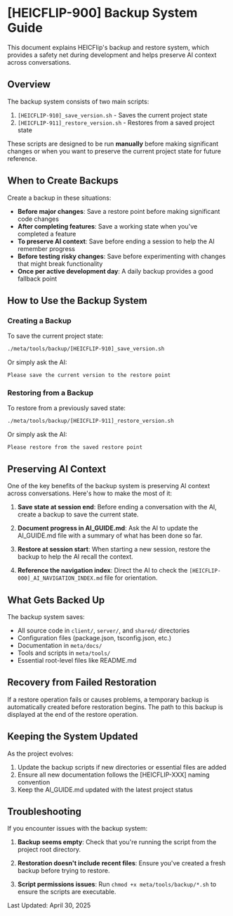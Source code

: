 # [HEICFLIP-900] Backup System Guide

This document explains HEICFlip's backup and restore system, which provides a safety net during development and helps preserve AI context across conversations.

## Overview

The backup system consists of two main scripts:

1. `[HEICFLIP-910]_save_version.sh` - Saves the current project state
2. `[HEICFLIP-911]_restore_version.sh` - Restores from a saved project state

These scripts are designed to be run **manually** before making significant changes or when you want to preserve the current project state for future reference.

## When to Create Backups

Create a backup in these situations:

- **Before major changes**: Save a restore point before making significant code changes
- **After completing features**: Save a working state when you've completed a feature
- **To preserve AI context**: Save before ending a session to help the AI remember progress
- **Before testing risky changes**: Save before experimenting with changes that might break functionality
- **Once per active development day**: A daily backup provides a good fallback point

## How to Use the Backup System

### Creating a Backup

To save the current project state:

```bash
./meta/tools/backup/[HEICFLIP-910]_save_version.sh
```

Or simply ask the AI:

```
Please save the current version to the restore point
```

### Restoring from a Backup

To restore from a previously saved state:

```bash
./meta/tools/backup/[HEICFLIP-911]_restore_version.sh
```

Or simply ask the AI:

```
Please restore from the saved restore point
```

## Preserving AI Context

One of the key benefits of the backup system is preserving AI context across conversations. Here's how to make the most of it:

1. **Save state at session end**:
   Before ending a conversation with the AI, create a backup to save the current state.

2. **Document progress in AI_GUIDE.md**:
   Ask the AI to update the AI_GUIDE.md file with a summary of what has been done so far.

3. **Restore at session start**:
   When starting a new session, restore the backup to help the AI recall the context.

4. **Reference the navigation index**:
   Direct the AI to check the `[HEICFLIP-000]_AI_NAVIGATION_INDEX.md` file for orientation.

## What Gets Backed Up

The backup system saves:

- All source code in `client/`, `server/`, and `shared/` directories
- Configuration files (package.json, tsconfig.json, etc.)
- Documentation in `meta/docs/`
- Tools and scripts in `meta/tools/`
- Essential root-level files like README.md

## Recovery from Failed Restoration

If a restore operation fails or causes problems, a temporary backup is automatically created before restoration begins. The path to this backup is displayed at the end of the restore operation.

## Keeping the System Updated

As the project evolves:

1. Update the backup scripts if new directories or essential files are added
2. Ensure all new documentation follows the [HEICFLIP-XXX] naming convention
3. Keep the AI_GUIDE.md updated with the latest project status

## Troubleshooting

If you encounter issues with the backup system:

1. **Backup seems empty**:
   Check that you're running the script from the project root directory.

2. **Restoration doesn't include recent files**:
   Ensure you've created a fresh backup before trying to restore.

3. **Script permissions issues**:
   Run `chmod +x meta/tools/backup/*.sh` to ensure the scripts are executable.

Last Updated: April 30, 2025